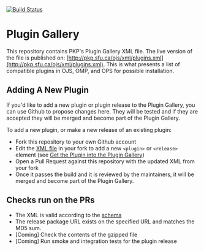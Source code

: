 [![Build Status](https://travis-ci.org/pkp/plugin-gallery.svg?branch=master)](https://travis-ci.org/pkp/plugin-gallery)

# Plugin Gallery

This repository contains PKP's Plugin Gallery XML file. The live version of the file is published on: [http://pkp.sfu.ca/ojs/xml/plugins.xml](http://pkp.sfu.ca/ojs/xml/plugins.xml). This is what presents a list of compatible plugins in OJS, OMP, and OPS for possible installation.

## Adding A New Plugin

If you'd like to add a new plugin or plugin release to the Plugin Gallery, you can use Github to propose changes here. They will be tested and if they are accepted they will be merged and become part of the Plugin Gallery.

To add a new plugin, or make a new release of an existing plugin:

- Fork this repository to your own Github account
- Edit the [XML file](./plugins.xml) in your fork to add a new `<plugin>` or `<release>` element (see [Get the Plugin into the Plugin Gallery](https://docs.pkp.sfu.ca/dev/plugin-guide/en/release#get-the-plugin-into-the-plugin-gallery))
- Open a Pull Request against this repository with the updated XML from your fork
- Once it passes the build and it is reviewed by the maintainers, it will be merged and become part of the Plugin Gallery.

## Checks run on the PRs

- The XML is valid according to the [schema](http://pkp.sfu.ca/ojs/xml/plugins.xsd)
- The release package URL exists on the specified URL and matches the MD5 sum.
- [Coming] Check the contents of the gzipped file
- [Coming] Run smoke and integration tests for the plugin release
